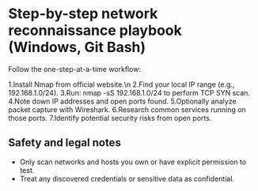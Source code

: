 # Step-by-step network reconnaissance playbook (Windows, Git Bash)

Follow the one-step-at-a-time workflow:

1.Install Nmap from official website.\n
2.Find your local IP range (e.g., 192.168.1.0/24).
3.Run: nmap -sS 192.168.1.0/24 to perform TCP SYN scan.
4.Note down IP addresses and open ports found.
5.Optionally analyze packet capture with Wireshark.
6.Research common services running on those ports.
7.Identify potential security risks from open ports.

## Safety and legal notes
- Only scan networks and hosts you own or have explicit permission to test.
- Treat any discovered credentials or sensitive data as confidential.
